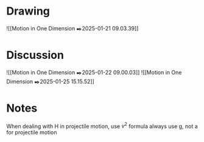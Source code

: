 # Drawing
![[Motion in One Dimension ✒️2025-01-21 09.03.39]]
# Discussion
![[Motion in One Dimension ✒️2025-01-22 09.00.03]]
![[Motion in One Dimension ✒️2025-01-25 15.15.52]]
# Notes
When dealing with H in projectile motion, use $v^2$ formula
always use g, not a for projectile motion